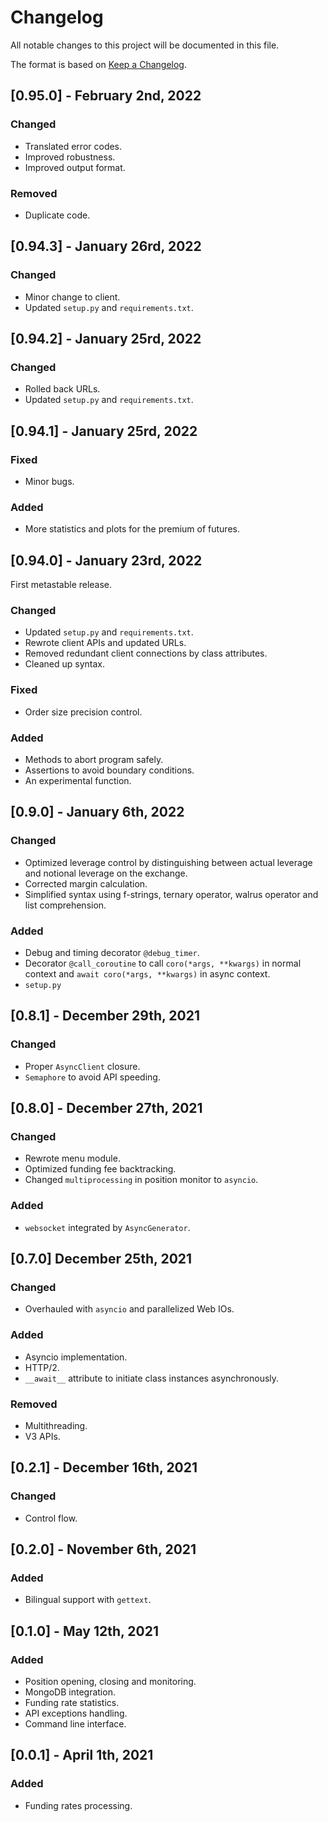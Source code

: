 # Changelog

All notable changes to this project will be documented in this file.

The format is based on [Keep a Changelog](https://keepachangelog.com/en/1.0.0/).

## [0.95.0] - February 2nd, 2022

### Changed
* Translated error codes.
* Improved robustness.
* Improved output format.

### Removed
* Duplicate code.

## [0.94.3] - January 26rd, 2022

### Changed
* Minor change to client.
* Updated `setup.py` and `requirements.txt`.

## [0.94.2] - January 25rd, 2022

### Changed
* Rolled back URLs.
* Updated `setup.py` and `requirements.txt`.

## [0.94.1] - January 25rd, 2022

### Fixed
* Minor bugs.

### Added
* More statistics and plots for the premium of futures.

## [0.94.0] - January 23rd, 2022

First metastable release.

### Changed

* Updated `setup.py` and `requirements.txt`.
* Rewrote client APIs and updated URLs.
* Removed redundant client connections by class attributes.
* Cleaned up syntax.

### Fixed
* Order size precision control.

### Added
* Methods to abort program safely.
* Assertions to avoid boundary conditions.
* An experimental function.

## [0.9.0] - January 6th, 2022

### Changed

* Optimized leverage control by distinguishing between actual leverage and notional leverage on the exchange.
* Corrected margin calculation.
* Simplified syntax using f-strings, ternary operator, walrus operator and list comprehension.

### Added

* Debug and timing decorator `@debug_timer`.
* Decorator `@call_coroutine` to call `coro(*args, **kwargs)` in normal context and `await coro(*args, **kwargs)` in async context.
* `setup.py`

## [0.8.1] - December 29th, 2021

### Changed

* Proper `AsyncClient` closure.
* `Semaphore` to avoid API speeding.

## [0.8.0] - December 27th, 2021

### Changed

* Rewrote menu module.
* Optimized funding fee backtracking.
* Changed `multiprocessing` in position monitor to `asyncio`.

### Added

* `websocket` integrated by `AsyncGenerator`.

## [0.7.0] December 25th, 2021

### Changed

* Overhauled with `asyncio` and parallelized Web IOs.

### Added

* Asyncio implementation.
* HTTP/2.
* `__await__` attribute to initiate class instances asynchronously.

### Removed

* Multithreading.
* V3 APIs.

## [0.2.1] - December 16th, 2021

### Changed

* Control flow.

## [0.2.0] - November 6th, 2021

### Added

* Bilingual support with `gettext`.

## [0.1.0] - May 12th, 2021

### Added

* Position opening, closing and monitoring.
* MongoDB integration.
* Funding rate statistics.
* API exceptions handling.
* Command line interface.

## [0.0.1] - April 1th, 2021

### Added

* Funding rates processing.

